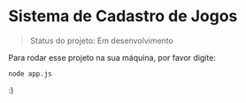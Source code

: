 <h1>Sistema de Cadastro de Jogos</h1>

> Status do projeto: Em desenvolvimento

Para rodar esse projeto na sua máquina, por favor digite:

```
node app.js
```

:)